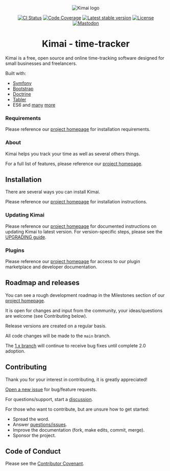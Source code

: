 <p align="center">
    <img src="https://raw.githubusercontent.com/kimai/images/main/repository-header.png" alt="Kimai logo">
</p>

<p align="center">
    <a href="https://github.com/kimai/kimai/actions"><img alt="CI Status" src="https://github.com/kimai/kimai/workflows/CI/badge.svg"></a>
    <a href="https://codecov.io/gh/kimai/kimai"><img alt="Code Coverage" src="https://codecov.io/gh/kimai/kimai/branch/main/graph/badge.svg"></a>
    <a href="https://packagist.org/packages/kimai/kimai"><img alt="Latest stable version" src="https://poser.pugx.org/kimai/kimai/v/stable"></a>
    <a href="https://www.gnu.org/licenses/agpl-3.0.en.html"><img alt="License" src="https://poser.pugx.org/kimai/kimai/license"></a>
    <a href="https://phpc.social/@kimai" rel="me"><img alt="Mastodon" src="https://img.shields.io/badge/toot-%40kimai-8c8dff"></a>
</p>

<h1 align="center">Kimai - time-tracker</h1>

Kimai is a free, open source and online time-tracking software designed for small businesses and freelancers. 

Built with:
- [Symfony](https://github.com/symfony/symfony)
- [Bootstrap](https://github.com/twbs/bootstrap)
- [Doctrine](https://github.com/doctrine/)
- [Tabler](https://github.com/kevinpapst/TablerBundle/)
- ES6 and [many](composer.json) [more](package.json)

### Requirements

Please reference our [project homepage](https://www.kimai.org/) for installation requirements.

### About

Kimai helps you track your time as well as several others things.

For a full list of features, please reference our [project homepage](https://www.kimai.org/).

## Installation

There are several ways you can install Kimai.

Please reference our [project homepage](https://www.kimai.org/) for installation instructions.

### Updating Kimai

Please reference our [project homepage](https://www.kimai.org/) for documented instructions on updating Kimai to latest version. For version-specific steps, please see the [UPGRADING guide](UPGRADING.md).

### Plugins

Please reference our [project homepage](https://www.kimai.org/) for access to our plugin marketplace and developer documentation.

## Roadmap and releases

You can see a rough development roadmap in the Milestones section of our [project homepage](https://www.kimai.org/).

It is open for changes and input from the community, your ideas/questions are welcome (see Contributing below).

Release versions are created on a regular basis.

All code changes will be made to the `main` branch.

The [1.x branch](https://github.com/kimai/kimai/tree/1.x) will continue to receive bug fixes until complete 2.0 adoption.

## Contributing

Thank you for your interest in contributing, it is greatly appreciated!

[Open a new issue](https://github.com/kimai/kimai/issues) for bug/feature requests.

For questions/support, start a [discussion](https://github.com/kimai/kimai/discussions).

For those who want to contribute, but are unsure how to get started:
- Spread the word.
- Answer [questions/issues](https://github.com/kimai/kimai/issues).
- Improve the documentation (fork, make edits, commit, merge).
- Sponsor the project.

## Code of Conduct

Please see the [Contributor Covenant](https://www.contributor-covenant.org/).
